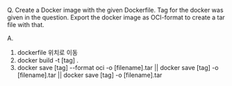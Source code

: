 Q. Create a Docker image with the given Dockerfile. Tag for the docker was given in the question.
Export the docker image as OCI-format to create a tar file with that.

A.

1. dockerfile 위치로 이동
2. docker build -t [tag] .
3. docker save [tag] --format oci -o [filename].tar || docker save [tag] -o [filename].tar || docker save [tag] -o [filename].tar  
